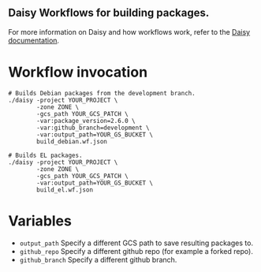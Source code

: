 ## Daisy Workflows for building packages.

For more information on Daisy and how workflows work, refer to the
[Daisy documentation](https://github.com/GoogleCloudPlatform/compute-image-tools/tree/master/daisy).

# Workflow invocation

```shell
# Builds Debian packages from the development branch.
./daisy -project YOUR_PROJECT \
        -zone ZONE \
        -gcs_path YOUR_GCS_PATCH \
        -var:package_version=2.6.0 \
        -var:github_branch=development \
        -var:output_path=YOUR_GS_BUCKET \
        build_debian.wf.json

# Builds EL packages.
./daisy -project YOUR_PROJECT \
        -zone ZONE \
        -gcs_path YOUR_GCS_PATCH \
        -var:output_path=YOUR_GS_BUCKET \
        build_el.wf.json

```

# Variables

* `output_path` Specify a different GCS path to save resulting packages to.
* `github_repo` Specify a different github repo (for example a forked repo).
* `github_branch` Specify a different github branch.
